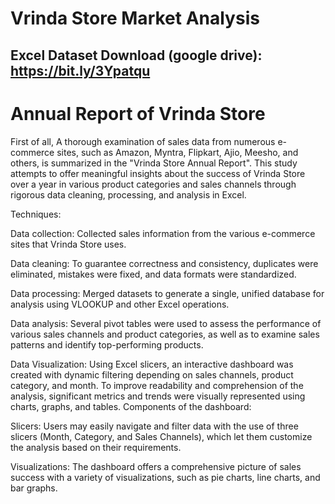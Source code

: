 # Vrinda Store Market Analysis
## Excel Dataset Download (google drive): https://bit.ly/3Ypatqu 

# Annual Report of Vrinda Store

First of all,
A thorough examination of sales data from numerous e-commerce sites, such as Amazon, Myntra, Flipkart, Ajio, Meesho, and others, is summarized in the "Vrinda Store Annual Report". This study attempts to offer meaningful insights about the success of Vrinda Store over a year in various product categories and sales channels through rigorous data cleaning, processing, and analysis in Excel.

Techniques:

Data collection: Collected sales information from the various e-commerce sites that Vrinda Store uses.

Data cleaning: To guarantee correctness and consistency, duplicates were eliminated, mistakes were fixed, and data formats were standardized.

Data processing: Merged datasets to generate a single, unified database for analysis using VLOOKUP and other Excel operations.

Data analysis: Several pivot tables were used to assess the performance of various sales channels and product categories, as well as to examine sales patterns and identify top-performing products.

Data Visualization: Using Excel slicers, an interactive dashboard was created with dynamic filtering depending on sales channels, product category, and month.
To improve readability and comprehension of the analysis, significant metrics and trends were visually represented using charts, graphs, and tables.
Components of the dashboard:

Slicers: Users may easily navigate and filter data with the use of three slicers (Month, Category, and Sales Channels), which let them customize the analysis based on their requirements.

Visualizations: The dashboard offers a comprehensive picture of sales success with a variety of visualizations, such as pie charts, line charts, and bar graphs.